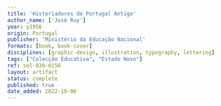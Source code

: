 ```yaml
---
title: 'Historiadores do Portugal Antigo'
author_name: ['José Ruy']
year: y1956
origin: Portugal
publisher: 'Ministério da Educação Nacional'
formats: [book, book-cover]
disciplines: [graphic-design, illustration, typography, lettering]
tags: ["Colecção Educativa", "Estado Novo"]
ref: sol-030-0156
layout: artifact
status: complete
published: true
date_added: 2022-10-06
---
```

